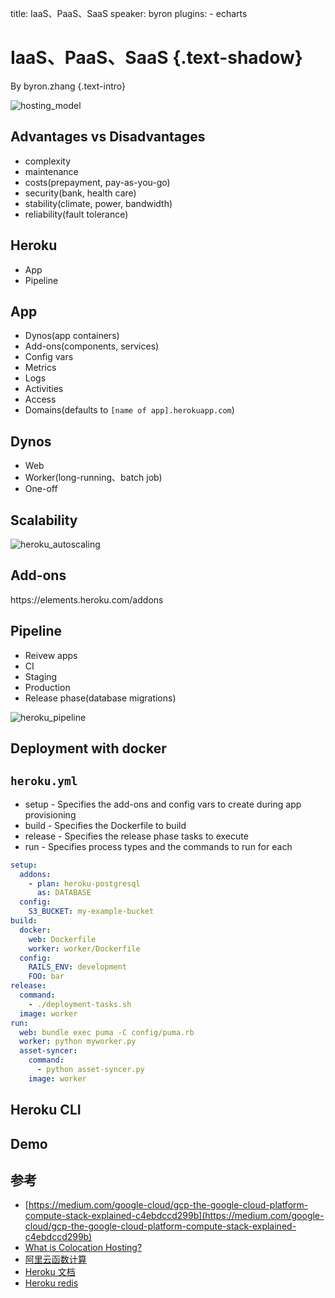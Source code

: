 title: IaaS、PaaS、SaaS
speaker: byron
plugins:
    - echarts

<slide :class="size-60 aligncenter">

# IaaS、PaaS、SaaS {.text-shadow}

By byron.zhang {.text-intro}

<slide>

![hosting_model](/img/paas/hosting_model.png)

<slide>

## Advantages vs Disadvantages

- complexity
- maintenance
- costs(prepayment, pay-as-you-go)
- security(bank, health care)
- stability(climate, power, bandwidth)
- reliability(fault tolerance)

<slide>

## Heroku

- App
- Pipeline

<slide>

## App

- Dynos(app containers)
- Add-ons(components, services)
- Config vars
- Metrics
- Logs
- Activities
- Access
- Domains(defaults to `[name of app].herokuapp.com`)

<slide>

## Dynos

- Web
- Worker(long-running、batch job)
- One-off

<slide>

## Scalability

![heroku_autoscaling](/img/paas/heroku_autoscaling.png)

<slide>

## Add-ons

https\://elements.heroku.com/addons

<slide>

## Pipeline

- Reivew apps
- CI
- Staging
- Production
- Release phase(database migrations)

<slide>

![heroku_pipeline](/img/paas/heroku_pipeline.png)

<slide>

## Deployment with docker

<slide>

## `heroku.yml`

- setup - Specifies the add-ons and config vars to create during app provisioning
- build - Specifies the Dockerfile to build
- release - Specifies the release phase tasks to execute
- run - Specifies process types and the commands to run for each

<slide>

```yml
setup:
  addons:
    - plan: heroku-postgresql
      as: DATABASE
  config:
    S3_BUCKET: my-example-bucket
build:
  docker:
    web: Dockerfile
    worker: worker/Dockerfile
  config:
    RAILS_ENV: development
    FOO: bar
release:
  command:
    - ./deployment-tasks.sh
  image: worker
run:
  web: bundle exec puma -C config/puma.rb
  worker: python myworker.py
  asset-syncer:
    command:
      - python asset-syncer.py
    image: worker
```

<slide>

## Heroku CLI

<slide>

## Demo

<slide>

## 参考

- [https://medium.com/google-cloud/gcp-the-google-cloud-platform-compute-stack-explained-c4ebdccd299b](https://medium.com/google-cloud/gcp-the-google-cloud-platform-compute-stack-explained-c4ebdccd299b)
- [What is Colocation Hosting?](https://www.atlantic.net/what-is-colocation-hosting)
- [阿里云函数计算](https://help.aliyun.com/document_detail/52895.html?spm=5176.cnfc.0.0.4d1a224eIHxb2t&aly_as=rsSvq1hE)
- [Heroku 文档](https://devcenter.heroku.com/categories/heroku-architecture)
- [Heroku redis](https://devcenter.heroku.com/articles/heroku-redis#connecting-in-go)
